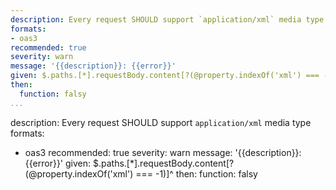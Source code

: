 ```yaml
---
description: Every request SHOULD support `application/xml` media type
formats:
- oas3
recommended: true
severity: warn
message: '{{description}}: {{error}}'
given: $.paths.[*].requestBody.content[?(@property.indexOf('xml') === -1)]^
then:
  function: falsy
...
```

description: Every request SHOULD support `application/xml` media type
formats:
- oas3
recommended: true
severity: warn
message: '{{description}}: {{error}}'
given: $.paths.[*].requestBody.content[?(@property.indexOf('xml') === -1)]^
then:
  function: falsy